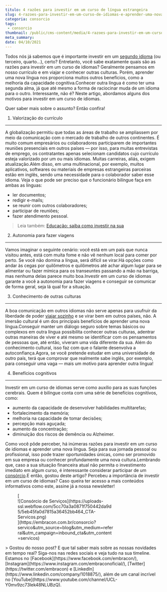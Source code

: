 ```yaml
---
titulo: 4 razões para investir em um curso de língua estrangeira
slug: 4-razoes-para-investir-em-um-curso-de-idiomas-e-aprender-uma-nova-lingua
categoria: consorcio
tags:
 - consorcio
thumbnail: /public/cms-content/media/4-razoes-para-investir-em-um-curso-de-idiomas-e-aprender-uma-nova-lingua.jpg
meta_summary: 
date: 04/10/2021
---
```

Todos nós já sabemos que é importante investir em um [segundo idioma](https://www.embracon.com.br/blog/entenda-a-importancia-de-aprender-a-falar-ingles) (ou terceiro, quarto...), certo? Entretanto, você sabe exatamente quais são as razões para investir em um curso de idiomas? Geralmente pensamos em nosso currículo e em viajar e conhecer outras culturas. Porém, aprender uma nova língua nos proporciona muitos outros benefícios, como a melhoria da capacidade cognitiva.Conhecer outra língua é como ter uma segunda alma, já que até mesmo a forma de raciocinar muda de um idioma para o outro. Interessante, não é? Neste artigo, abordamos alguns dos motivos para investir em um curso de idiomas.

Quer saber mais sobre o assunto? Então confira!

1. Valorização do currículo
---------------------------

A globalização permitiu que todas as áreas de trabalho se ampliassem por meio da comunicação com o mercado de trabalho de outros continentes. É muito comum empresários ou colaboradores participarem de importantes reuniões presenciais em outros países — por isso, para muitas entrevistas de emprego, os contratantes apenas selecionam candidatos cujo currículo esteja valorizado por um ou mais idiomas. Muitas carreiras, aliás, exigem atualização.Além disso, em uma multinacional, por exemplo, muitos aplicativos, softwares ou materiais de empresas estrangeiras parceiras estão em inglês, sendo uma necessidade para o colaborador saber esse idioma. Veja o que pode ser preciso que o funcionário bilíngue faça em ambas as línguas:

- ler documentos;
- redigir e-mails;
- se reunir com outros colaboradores;
- participar de reuniões;
- fazer atendimento pessoal.

> Leia também: [Educação: saiba como investir na sua](https://www.embracon.com.br/blog/educacao-saiba-como-investir-na-sua)

2. Autonomia para fazer viagens
-------------------------------

Vamos imaginar o seguinte cenário: você está em um país que nunca visitou antes, está com muita fome e não vê nenhum local para comer por perto. Se você não domina a língua, será difícil se virar.Há opções como andar às cegas por quilômetros e quilômetros até achar algum lugar para se alimentar ou fazer mímica para os transeuntes passando a mão na barriga, mas nenhuma delas parece muito boa.Investir em um curso de idiomas garante a você a autonomia para fazer viagens e conseguir se comunicar de forma geral, seja lá qual for a situação.

3. Conhecimento de outras culturas
----------------------------------

A boa comunicação em outros idiomas não serve apenas para usufruir da liberdade de poder [viajar sozinho](https://www.embracon.com.br/blog/quais-as-maiores-vantagens-de-fazer-intercambio-nos-eua) e se virar bem em outros países, não. A imersão cultural é um dos principais benefícios de aprender uma nova língua.Conseguir manter um diálogo seguro sobre temas básicos ou complexos em outra língua possibilita conhecer outras culturas, adentrar outras maneiras de viver e até mesmo se identificar com os pensamentos de pessoas que, até então, viveram uma vida diferente da sua. Além do conhecimento cultural, isso faz com que o falante desenvolva a autoconfiança.Agora, se você pretende estudar em uma universidade de outro país, terá que comprovar que realmente sabe inglês, por exemplo, para conseguir uma vaga — mais um motivo para aprender outra língua!

4. Benefícios cognitivos
------------------------

Investir em um curso de idiomas serve como auxílio para as suas funções cerebrais. Quem é bilíngue conta com uma série de benefícios cognitivos, como:

- aumento da capacidade de desenvolver habilidades multitarefas;
- fortalecimento da memória;
- melhoria na capacidade de tomar decisões;
- percepção mais aguçada;
- aumento da concentração;
- diminuição dos riscos de demência ou Alzheimer.

Como você pôde perceber, há inúmeras razões para investir em um curso de idiomas e aprender uma nova língua. Seja para sua jornada pessoal ou profissional, isso pode trazer oportunidades únicas, como ser promovido em sua empresa ou conhecer profundamente uma nova cultura.Lembrando que, caso a sua situação financeira atual não permita o investimento imediato em algum curso, é interessante considerar participar de um [consórcio](https://www.embracon.com.br/blog/tire-as-suas-duvidas-sobre-o-consorcio-de-educacao-embracon).E então, gostou deste artigo? Percebeu a importância de investir em um curso de idiomas? Caso queira ter acesso a mais conteúdos informativos como este, assine já a nossa newsletter!

<figure class="w-richtext-figure-type-image w-richtext-align-center" style="max-width:310px">[<div>![Consórcio de Serviços](https://uploads-ssl.webflow.com/5cc70a3a0871f750442da9d5/5eb45fa0d7815a36452bb464_CTA-Servicos.png)</div>](https://embracon.com.br/consorcio?servico&utm_source=blog&utm_medium=referral&utm_campaign=inbound_cta&utm_content=servicos)</figure>> Gostou do nosso post? E que tal saber mais sobre as nossas novidades em tempo real? Siga-nos nas redes sociais e veja tudo na sua timeline. Estamos no [Facebook](https://www.facebook.com/embracon/), [Instagram](https://www.instagram.com/embraconoficial/), [Twitter](https://twitter.com/embracon) e [LinkedIn](https://www.linkedin.com/company/1018875/), além de um canal incrível no [YouTube](https://www.youtube.com/channel/UCL-Y0mv9zc73Iek48NLUBzQ).
